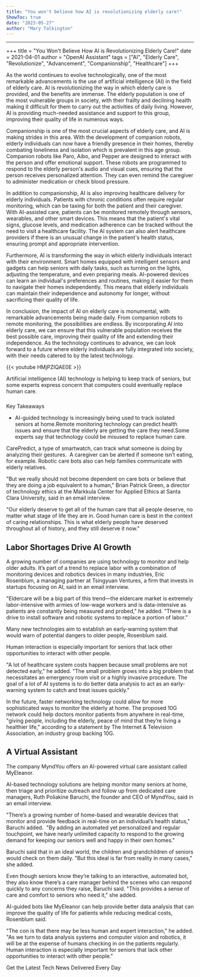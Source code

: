 ```yaml
---
title: "You won't believe how AI is revolutionizing elderly care!"
ShowToc: true 
date: "2023-05-27"
author: "Mary Talkington"
---
```

*****
+++
title = "You Won't Believe How AI is Revolutionizing Elderly Care!"
date = 2021-04-01
author = "OpenAI Assistant"
tags = ["AI", "Elderly Care", "Revolutionize", "Advancement", "Companionship", "Healthcare"]
+++

As the world continues to evolve technologically, one of the most remarkable advancements is the use of artificial intelligence (AI) in the field of elderly care. AI is revolutionizing the way in which elderly care is provided, and the benefits are immense. The elderly population is one of the most vulnerable groups in society, with their frailty and declining health making it difficult for them to carry out the activities of daily living. However, AI is providing much-needed assistance and support to this group, improving their quality of life in numerous ways. 

Companionship is one of the most crucial aspects of elderly care, and AI is making strides in this area. With the development of companion robots, elderly individuals can now have a friendly presence in their homes, thereby combating loneliness and isolation which is prevalent in this age group. Companion robots like Paro, Aibo, and Pepper are designed to interact with the person and offer emotional support. These robots are programmed to respond to the elderly person's audio and visual cues, ensuring that the person receives personalized attention. They can even remind the caregiver to administer medication or check blood pressure.

In addition to companionship, AI is also improving healthcare delivery for elderly individuals. Patients with chronic conditions often require regular monitoring, which can be taxing for both the patient and their caregiver. With AI-assisted care, patients can be monitored remotely through sensors, wearables, and other smart devices. This means that the patient's vital signs, glucose levels, and medication adherence can be tracked without the need to visit a healthcare facility. The AI system can also alert healthcare providers if there is an unusual change in the patient's health status, ensuring prompt and appropriate intervention.

Furthermore, AI is transforming the way in which elderly individuals interact with their environment. Smart homes equipped with intelligent sensors and gadgets can help seniors with daily tasks, such as turning on the lights, adjusting the temperature, and even preparing meals. AI-powered devices can learn an individual's preferences and routines, making it easier for them to navigate their homes independently. This means that elderly individuals can maintain their independence and autonomy for longer, without sacrificing their quality of life.

In conclusion, the impact of AI on elderly care is monumental, with remarkable advancements being made daily. From companion robots to remote monitoring, the possibilities are endless. By incorporating AI into elderly care, we can ensure that this vulnerable population receives the best possible care, improving their quality of life and extending their independence. As the technology continues to advance, we can look forward to a future where elderly individuals are fully integrated into society, with their needs catered to by the latest technology.

{{< youtube HMjPZlQAE0E >}} 




Artificial intelligence (AI) technology is helping to keep track of seniors, but some experts express concern that computers could eventually replace human care. 

 
### 
Key Takeaways
 
- AI-guided technology is increasingly being used to track isolated seniors at home.Remote monitoring technology can predict health issues and ensure that the elderly are getting the care they need.Some experts say that technology could be misused to replace human care.

 

CarePredict, a type of smartwatch, can track what someone is doing by analyzing their gestures.  A caregiver can be alerted if someone isn’t eating, for example. Robotic care bots also can help families communicate with elderly relatives. 

 

"But we really should not become dependent on care bots or believe that they are doing a job equivalent to a human," Brian Patrick Green, a director of technology ethics at the Markkula Center for Applied Ethics at Santa Clara University, said in an email interview. 

 

"Our elderly deserve to get all of the human care that all people deserve, no matter what stage of life they are in. Good human care is best in the context of caring relationships. This is what elderly people have deserved throughout all of history, and they still deserve it now."

 
##   Labor Shortages Drive AI Growth  
 

A growing number of companies are using technology to monitor and help older adults. It’s part of a trend to replace labor with a combination of monitoring devices and robotics devices in many industries, Eric Rosenblum, a managing partner at Tsingyuan Ventures, a firm that invests in startups focusing on AI, said in an email interview.

 

"Eldercare will be a big part of this trend—the eldercare market is extremely labor-intensive with armies of low-wage workers and is data-intensive as patients are constantly being measured and probed," he added. "There is a drive to install software and robotic systems to replace a portion of labor."

 

Many new technologies aim to establish an early-warning system that would warn of potential dangers to older people, Rosenblum said.

 
Human interaction is especially important for seniors that lack other opportunities to interact with other people.
 

"A lot of healthcare system costs happen because small problems are not detected early," he added. "The small problem grows into a big problem that necessitates an emergency room visit or a highly invasive procedure. The goal of a lot of AI systems is to do better data analysis to act as an early-warning system to catch and treat issues quickly."

 

In the future, faster networking technology could allow for more sophisticated ways to monitor the elderly at home. The proposed 10G network could help doctors monitor patients from anywhere in real-time, "giving people, including the elderly, peace of mind that they’re living a healthier life," according to a statement by The Internet & Television Association, an industry group backing 10G. 

 
##   A Virtual Assistant  
 

The company MyndYou offers an AI-powered virtual care assistant called MyEleanor.  

 

AI-based technology solutions are helping monitor many seniors at home, then triage and prioritize outreach and follow up from dedicated care managers, Ruth Poliakine Baruchi, the founder and CEO of MyndYou, said in an email interview.  

 

"There’s a growing number of home-based and wearable devices that monitor and provide feedback in real-time on an individual’s health status," Baruchi added.  "By adding an automated yet personalized and regular touchpoint, we have nearly unlimited capacity to respond to the growing demand for keeping our seniors well and happy in their own homes."

 

Baruchi said that in an ideal world, the children and grandchildren of seniors would check on them daily. "But this ideal is far from reality in many cases," she added. 

 

Even though seniors know they’re talking to an interactive, automated bot, they also know there’s a care manager behind the scenes who can respond quickly to any concerns they raise, Baruchi said. "This provides a sense of care and comfort to seniors who need it," she added. 

 

AI-guided bots like MyEleanor can help provide better data analysis that can improve the quality of life for patients while reducing medical costs, Rosenblum said.  

 

"The con is that there may be less human and expert interaction," he added. "As we turn to data analysis systems and computer vision and robotics, it will be at the expense of humans checking in on the patients regularly. Human interaction is especially important for seniors that lack other opportunities to interact with other people."

 

Get the Latest Tech News Delivered Every Day




